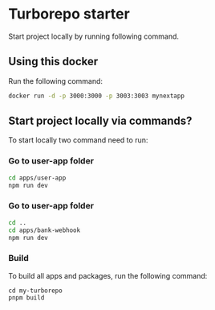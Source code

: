 # Turborepo starter

Start project locally by running following command.

## Using this docker

Run the following command:

```sh
docker run -d -p 3000:3000 -p 3003:3003 mynextapp
```

## Start project locally via commands?

To start locally two command need to run:

### Go to user-app folder 

```sh
cd apps/user-app
npm run dev
```

### Go to user-app folder 

```sh
cd ..
cd apps/bank-webhook
npm run dev
```


### Build

To build all apps and packages, run the following command:

```
cd my-turborepo
pnpm build
```
